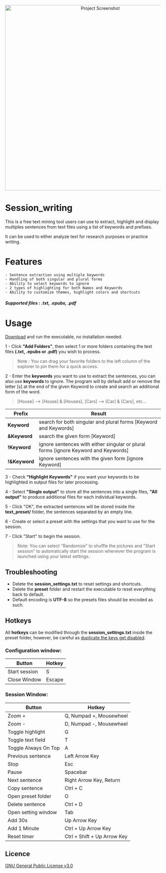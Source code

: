 <p align="center">
  <img src="https://github.com/Inkdecker/session_writing/blob/main/ui/resources/icons/sample.png" alt="Project Screenshot" width="600"/>
</p>

# Session_writing

This is a free text mining tool users can use to extract, highlight and display multiples sentences from text files using a list of keywords and prefixes.

It can be used to either analyze text for research purposes or practice writing.

# Features
	- Sentence extraction using multiple keywords
	- Handling of both singular and plural forms
	- Ability to select keywords to ignore
	- 2 types of highlighting for both Names and Keywords
    - Ability to customize themes, highlight colors and shortcuts
##### Supported files :  .txt, .epubs, .pdf


# Usage
[Download](https://github.com/Inkdecker/session_writing/releases/download/1.0/session_writing.exe) and run the executable, no installation needed.

1 - Click **"Add Folders"**, then select 1 or more folders containing the text files **(.txt, .epubs or .pdf)** you wish to process.

> Note : You can drag your favorite folders to the left column of the explorer to pin them for a quick access.

2 - Enter the **keywords** you want to use to extract the sentences, you can also use **keywords** to ignore. The program will by default add or remove the letter [s] at the end of the given Keyword to create and search an additional form of the word. 

> [House] --> [House] & [Houses], [Cars] --> [Car] & [Cars], etc...

Prefix | Result
------------ | -------------
**Keyword** | search for both singular and plural forms [Keyword and Keywords]
**&Keyword** | search the given form [Keyword]
**!Keyword** | ignore sentences with either singular or plural forms [ignore Keyword and Keywords]
**!&Keyword** | ignore sentences with the given form [ignore Keyword]

3 - Check **"Highlight Keywords"** if you want your keywords to be highlighted in output files for later processing. 

4 - Select **"Single output"** to store all the sentences into a single files, **"All output"** to produce additional files for each individual keywords.

5 - Click "OK", the extracted sentences will be stored inside the **text_preset/** folder, the sentences separated by an empty line.

6 - Create or select a preset with the settings that you want to use for the session.

7 - Click "Start" to begin the session.

> Note: You can select "Randomize" to shuffle the pictures and "Start session" to automatically start the session whenever the program is launched using your latest settings.


## Troubleshooting 
- Delete the **session_settings.txt** to reset settings and shortcuts.
- Delete the **preset** folder and restart the executable to reset everything back to default.
- Default encoding is **UTF-8** so the presets files should be encoded as such.

## Hotkeys
All **hotkeys** can be modified through the **session_settings.txt** inside the preset folder, however, be careful as <ins>duplicate the keys get disabled</ins>.

### Configuration window:
Button | Hotkey
------------ | -------------
Start session | S
Close Window | Escape

### Session Window: 
Button | Hotkey
------------ | -------------
Zoom + | Q, Numpad +, Mousewheel
Zoom - | D, Numpad -, Mousewheel
Toggle highlight | G
Toggle text field | T
Toggle Always On Top | A
Previous sentence | Left Arrow Key
Stop | Esc 
Pause | Spacebar
Next sentence | Right Arrow Key, Return
Copy sentence | Ctrl + C
Open preset folder | O
Delete sentence | Ctrl + D
Open setting window | Tab
Add 30s | Up Arrow Key
Add 1 Minute | Ctrl + Up Arrow Key
Reset timer | Ctrl + Shift + Up Arrow Key

## Licence
[GNU General Public License v3.0](https://github.com/Inkdecker/session_writing/blob/main/LICENSE)
